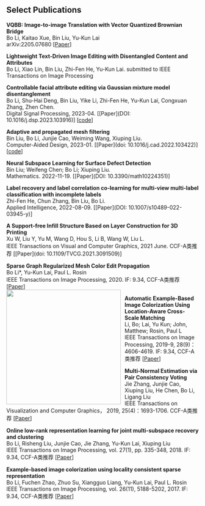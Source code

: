 ## Select Publications

**VQBB: Image-to-image Translation with Vector Quantized Brownian Bridge**  
Bo Li, Kaitao Xue, Bin Liu, Yu-Kun Lai  
arXiv:2205.07680 \[[Paper](https://arxiv.org/pdf/2205.07680)\]  

**Lightweight Text-Driven Image Editing with Disentangled Content and Attributes**  
Bo Li, Xiao Lin, Bin Liu, Zhi-Fen He, Yu-Kun Lai. submitted to IEEE Transactions on Image Processing  

**Controllable facial attribute editing via Gaussian mixture model disentanglement**  
Bo Li, Shu-Hai Deng, Bin Liu, Yike Li, Zhi-Fen He, Yu-Kun Lai, Congxuan Zhang, Zhen Chen.    
Digital Signal Processing, 2023-04. \[[Paper](DOI: 10.1016/j.dsp.2023.103916)\] \[[code](https://drive.google.com/file/d/1ssnYEXyLjaNvLc_hL214rv0rKxEZKeqF/view?usp=share_link)\]      

**Adaptive and propagated mesh filtering**    
Bin Liu, Bo Li, Junjie Cao, Weiming Wang, Xiuping Liu.    
Computer-Aided Design, 2023-01. \[[Paper](doi: 10.1016/j.cad.2022.103422)\] \[[code](https://github.com/nyliubin/AdaptivePropagatedMeshFiltering)\]  

**Neural Subspace Learning for Surface Defect Detection**  
Bin Liu; Weifeng Chen; Bo Li; Xiuping Liu.  
Mathematics. 2022-11-19. \[[Paper](DOI: 10.3390/math10224351)\]  

**Label recovery and label correlation co-learning for multi-view multi-label classification with incomplete labels**   
Zhi-Fen He, Chun Zhang, Bin Liu, Bo Li.    
Applied Intelligence, 2022-08-09. \[[Paper](DOI: 10.1007/s10489-022-03945-y)\]

**A Support-free Infill Structure Based on Layer Construction for 3D Printing**  
Xu W, Liu Y, Yu M, Wang D, Hou S, Li B, Wang W, Liu L.  
IEEE Transactions on Visual and Computer Graphics, 2021 June. CCF-A类推荐 \[[Paper](doi: 10.1109/TVCG.2021.3091509)\]  

**Sparse Graph Regularized Mesh Color Edit Propagation**  
Bo Li*, Yu-Kun Lai, Paul L. Rosin  
IEEE Transactions on Image Processing, 2020. IF: 9.34, CCF-A类推荐 \[[Paper](https://ieeexplore.ieee.org/stamp/stamp.jsp?tp=&arnumber=9043899)\]  
<img src="img/f1.jpg" width="300px" style="float:left; margin-right:10px">

**Automatic Example-Based Image Colorization Using Location-Aware Cross-Scale Matching**  
Li, Bo; Lai, Yu Kun; John, Matthew; Rosin, Paul L  
IEEE Transactions on Image Processing, 2019-9, 28(9)：4606-4619. IF: 9.34, CCF-A类推荐 \[[Paper](https://users.cs.cf.ac.uk/Yukun.Lai/papers/TIP_Sparse_Colorization.pdf)\]  

**Multi-Normal Estimation via Pair Consistency Voting**  
Jie Zhang, Junjie Cao, Xiuping Liu, He Chen, Bo Li, Ligang Liu  
IEEE Transactions on Visualization and Computer Graphics， 2019, 25(4)：1693-1706. CCF-A类推荐 \[[Paper](https://ieeexplore.ieee.org/document/8340177)\]  

**Online low-rank representation learning for joint multi-subspace recovery and clustering**  
Bo Li, Risheng Liu, Junjie Cao, Jie Zhang, Yu-Kun Lai, Xiuping Liu  
IEEE Transactions on Image Processing, vol. 27(1), pp. 335-348, 2018. IF: 9.34, CCF-A类推荐 \[[Paper](http://dx.doi.org/10.1109/TIP.2017.2760510)\]  

**Example-based image colorization using locality consistent sparse representation**  
Bo Li, Fuchen Zhao, Zhuo Su, Xiangguo Liang, Yu-Kun Lai, Paul L. Rosin  
IEEE Transactions on Image Processing, vol. 26(11), 5188-5202, 2017. IF: 9.34, CCF-A类推荐 \[[Paper](https://users.cs.cf.ac.uk/Yukun.Lai/papers/TIP_Sparse_Colorization.pdf)\]  

